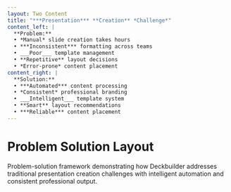 ```yaml
---
layout: Two Content
title: "***Presentation*** **Creation** *Challenge*"
content_left: |
  **Problem:**
  • *Manual* slide creation takes hours
  • ***Inconsistent*** formatting across teams
  • ___Poor___ template management
  • **Repetitive** layout decisions
  • *Error-prone* content placement
content_right: |
  **Solution:**
  • ***Automated*** content processing
  • *Consistent* professional branding
  • ___Intelligent___ template system
  • **Smart** layout recommendations
  • ***Reliable*** content placement
---
```


# Problem Solution Layout

Problem-solution framework demonstrating how Deckbuilder addresses traditional presentation creation challenges with intelligent automation and consistent professional output.